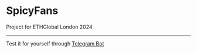 # SpicyFans
 Project for ETHGlobal London 2024 

----------

Test it for yourself through [Telegram Bot](https://t.me/SpicyFans_bot)
